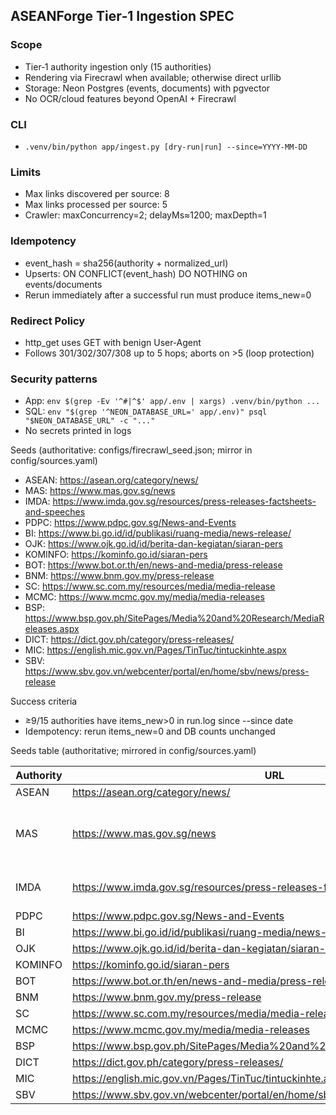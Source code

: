 ## ASEANForge Tier‑1 Ingestion SPEC

### Scope
- Tier‑1 authority ingestion only (15 authorities)
- Rendering via Firecrawl when available; otherwise direct urllib
- Storage: Neon Postgres (events, documents) with pgvector
- No OCR/cloud features beyond OpenAI + Firecrawl

### CLI
- `.venv/bin/python app/ingest.py [dry-run|run] --since=YYYY-MM-DD`

### Limits
- Max links discovered per source: 8
- Max links processed per source: 5
- Crawler: maxConcurrency=2; delayMs≈1200; maxDepth=1

### Idempotency
- event_hash = sha256(authority + normalized_url)
- Upserts: ON CONFLICT(event_hash) DO NOTHING on events/documents
- Rerun immediately after a successful run must produce items_new=0

### Redirect Policy
- http_get uses GET with benign User‑Agent
- Follows 301/302/307/308 up to 5 hops; aborts on >5 (loop protection)

### Security patterns
- App: `env $(grep -Ev '^#|^$' app/.env | xargs) .venv/bin/python ...`
- SQL: `env "$(grep '^NEON_DATABASE_URL=' app/.env)" psql "$NEON_DATABASE_URL" -c "..."`
- No secrets printed in logs

Seeds (authoritative: configs/firecrawl_seed.json; mirror in config/sources.yaml)
- ASEAN: https://asean.org/category/news/
- MAS: https://www.mas.gov.sg/news
- IMDA: https://www.imda.gov.sg/resources/press-releases-factsheets-and-speeches
- PDPC: https://www.pdpc.gov.sg/News-and-Events
- BI: https://www.bi.go.id/id/publikasi/ruang-media/news-release/
- OJK: https://www.ojk.go.id/id/berita-dan-kegiatan/siaran-pers
- KOMINFO: https://kominfo.go.id/siaran-pers
- BOT: https://www.bot.or.th/en/news-and-media/press-release
- BNM: https://www.bnm.gov.my/press-release
- SC: https://www.sc.com.my/resources/media/media-release
- MCMC: https://www.mcmc.gov.my/media/media-releases
- BSP: https://www.bsp.gov.ph/SitePages/Media%20and%20Research/MediaReleases.aspx
- DICT: https://dict.gov.ph/category/press-releases/
- MIC: https://english.mic.gov.vn/Pages/TinTuc/tintuckinhte.aspx
- SBV: https://www.sbv.gov.vn/webcenter/portal/en/home/sbv/news/press-release

Success criteria
- 	≥9/15 authorities have items_new>0 in run.log since --since date
- 	Idempotency: rerun items_new=0 and DB counts unchanged


Seeds table (authoritative; mirrored in config/sources.yaml)

Authority | URL | render_required | selectors
---|---|---|---
ASEAN | https://asean.org/category/news/ | true | -
MAS | https://www.mas.gov.sg/news | true | article .article-content, .article-content
IMDA | https://www.imda.gov.sg/resources/press-releases-factsheets-and-speeches | true | .rich-text, .content
PDPC | https://www.pdpc.gov.sg/News-and-Events | true | -
BI | https://www.bi.go.id/id/publikasi/ruang-media/news-release/ | true | -
OJK | https://www.ojk.go.id/id/berita-dan-kegiatan/siaran-pers | true | -
KOMINFO | https://kominfo.go.id/siaran-pers | true | -
BOT | https://www.bot.or.th/en/news-and-media/press-release | true | -
BNM | https://www.bnm.gov.my/press-release | true | -
SC | https://www.sc.com.my/resources/media/media-release | true | -
MCMC | https://www.mcmc.gov.my/media/media-releases | true | -
BSP | https://www.bsp.gov.ph/SitePages/Media%20and%20Research/MediaReleases.aspx | true | -
DICT | https://dict.gov.ph/category/press-releases/ | true | -
MIC | https://english.mic.gov.vn/Pages/TinTuc/tintuckinhte.aspx | true | -
SBV | https://www.sbv.gov.vn/webcenter/portal/en/home/sbv/news/press-release | true | -
